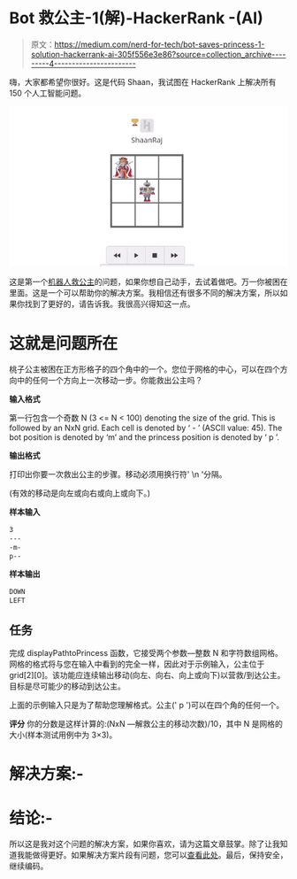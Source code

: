 # Bot 救公主-1(解)-HackerRank -(AI)

> 原文：<https://medium.com/nerd-for-tech/bot-saves-princess-1-solution-hackerrank-ai-305f556e3e86?source=collection_archive---------4----------------------->

嗨，大家都希望你很好。这是代码 Shaan，我试图在 HackerRank 上解决所有 150 个人工智能问题。

![](img/24559a06a8a6f565e597ee570e8919ba.png)

这是第一个[机器人救公主](https://www.hackerrank.com/challenges/saveprincess?hr_b=1)的问题，如果你想自己动手，去试着做吧。万一你被困在里面。这是一个可以帮助你的解决方案。我相信还有很多不同的解决方案，所以如果你找到了更好的，请告诉我。我很高兴得知这一点。

# 这就是问题所在

桃子公主被困在正方形格子的四个角中的一个。您位于网格的中心，可以在四个方向中的任何一个方向上一次移动一步。你能救出公主吗？

**输入格式**

第一行包含一个奇数 N (3 <= N < 100) denoting the size of the grid. This is followed by an NxN grid. Each cell is denoted by ‘ - ’ (ASCII value: 45). The bot position is denoted by ‘m’ and the princess position is denoted by ‘ p ’.

**输出格式**

打印出你要一次救出公主的步骤。移动必须用换行符' \n '分隔。

(有效的移动是向左或向右或向上或向下。)

**样本输入**

```
3
---
-m-
p--
```

**样本输出**

```
DOWN
LEFT
```

## **任务**

完成 displayPathtoPrincess 函数，它接受两个参数—整数 N 和字符数组网格。网格的格式将与您在输入中看到的完全一样，因此对于示例输入，公主位于 grid[2][0]。该功能应连续输出移动(向左、向右、向上或向下)以营救/到达公主。目标是尽可能少的移动到达公主。

上面的示例输入只是为了帮助您理解格式。公主(' p ')可以在四个角的任何一个。

**评分**
你的分数是这样计算的:(NxN —解救公主的移动次数)/10，其中 N 是网格的大小(样本测试用例中为 3×3)。

# 解决方案:-

# 结论:-

所以这是我对这个问题的解决方案，如果你喜欢，请为这篇文章鼓掌。除了让我知道我能做得更好。如果解决方案片段有问题，您可以[查看此处](https://gist.github.com/Sushant-Kumar-Rajoriya/f5eb374f92753257aaa99fecef71ff6d)。最后，保持安全，继续编码。